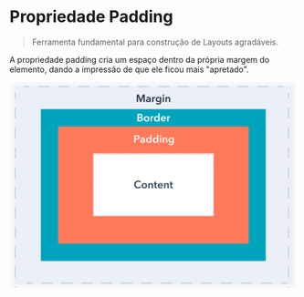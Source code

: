 # Propriedade Padding
> Ferramenta fundamental para construção de Layouts agradáveis.

A propriedade padding cria um espaço dentro da própria margem do elemento, dando a impressão de que ele ficou mais "apretado".

<div align="center">
    <img src="../box model.png" alt="Ilustração do Padding" width="500">
<div>